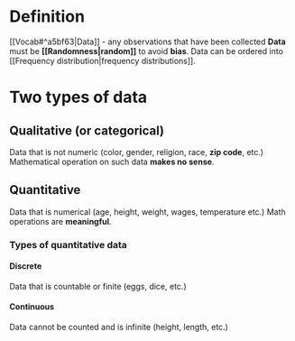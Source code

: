 # Definition 
[[Vocab#^a5bf63|Data]] - any observations that have been collected
**Data** must be **[[Randomness|random]]** to avoid **bias**.
Data can be ordered into [[Frequency distribution|frequency distributions]].
# Two types of data
## Qualitative (or categorical)
Data that is not numeric (color, gender, religion, race, **zip code**, etc.)
Mathematical operation on such data **makes no sense**.
## Quantitative
Data that is numerical (age, height, weight, wages, temperature etc.)
Math operations are **meaningful**.
### Types of quantitative  data
#### Discrete
Data that is countable or finite (eggs, dice, etc.)
#### Continuous
Data cannot be counted and is infinite (height, length, etc.)

